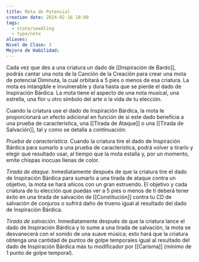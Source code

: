 ```yaml
---
title: Mota de Potencial
creation date: 2024-02-16 18:09
tags:
  - state/seedling
  - type/note
aliases: 
Nivel de Clase: 3
Mejora de Habilidad:
---
```

Cada vez que des a una criatura un dado de [[Inspiración de Bardo]], podrás cantar una nota de la
Canción de la Creación para crear una mota de potencial Diminuta, la cual orbitará a 5 pies o menos de esa criatura. 
La mota es intangible e invulnerable y dura hasta que se pierde el dado de Inspiración Bárdica. La mota tiene el aspecto de una nota musical, una estrella, una flor u otro símbolo del arte o la vida de tu elección.

Cuando la criatura use el dado de Inspiración Bárdica, la mota le proporcionará un efecto adicional
en función de si este dado beneficia a una prueba de característica, una [[Tirada de Ataque]] o una
[[Tirada de Salvación]], tal y como se detalla a continuación:

*Prueba de característica*. Cuando la criatura tire el dado de Inspiración Bárdica para sumarlo a una
prueba de característica, podrá volver a tirarlo y elegir qué resultado usar, al tiempo que la mota
estalla y, por un momento, emite chispas inocuas llenas de color.

*Tirada de ataque*. Inmediatamente después de que la criatura tire el dado de Inspiración Bárdica
para sumarlo a una tirada de ataque contra un objetivo, la mota se hará añicos con un gran
estruendo. El objetivo y cada criatura de tu elección que puedas ver a 5 pies o menos de ti deberá
tener éxito en una tirada de salvación de [[Constitución]] contra tu CD de salvación de conjuros o sufrirá daño de trueno igual al resultado del dado de Inspiración Bárdica.

*Tirada de salvación*. Inmediatamente después de que la criatura lance el dado de Inspiración Bárdica y lo sume a una tirada de salvación, la mota se desvanecerá con el sonido de una suave música; esto hará que la criatura obtenga una cantidad de puntos de golpe temporales igual al resultado del dado de Inspiración Bárdica más tu modificador por [[Carisma]] (mínimo de 1 punto de golpe temporal).

